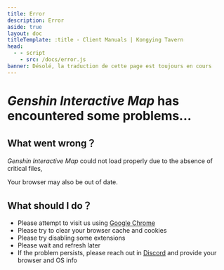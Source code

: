 ```yaml
---
title: Error
description: Error
aside: true
layout: doc
titleTemplate: :title - Client Manuals | Kongying Tavern
head:
  - - script
    - src: /docs/error.js
banner: Désolé, la traduction de cette page est toujours en cours
---
```


# _Genshin Interactive Map_ has encountered some problems...

## What went wrong？

_Genshin Interactive Map_ could not load properly due to the absence of critical files,

Your browser may also be out of date.

## What should I do？

- Please attempt to visit us using [Google Chrome](https://google.cn/chrome)
- Please try to clear your browser cache and cookies
- Please try disabling some extensions
- Please wait and refresh later
- If the problem persists, please reach out in [Discord](https://discord.gg/aFe57AKZUF) and provide your browser and OS info
